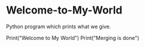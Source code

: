 # Welcome-to-My-World
Python program which prints what we give.

Print("Welcome to My World")
Print("Merging is done")
